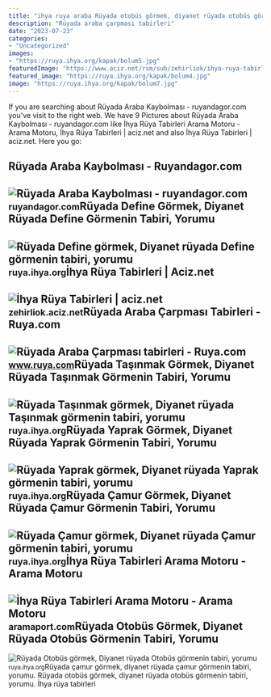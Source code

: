 ```yaml
---
title: "ihya ruya araba Rüyada otobüs görmek, diyanet rüyada otobüs görmenin tabiri, yorumu"
description: "Rüyada araba çarpması tabirleri"
date: "2023-07-23"
categories:
- "Uncategorized"
images:
- "https://ruya.ihya.org/kapak/bolum5.jpg"
featuredImage: "https://www.aciz.net/rsm/sub/zehirliok/ihya-ruya-tabirleri.jpg"
featured_image: "https://ruya.ihya.org/kapak/bolum4.jpg"
image: "https://ruya.ihya.org/kapak/bolum7.jpg"
---
```


If you are searching about Rüyada Araba Kaybolması - ruyandagor.com you've visit to the right web. We have 9 Pictures about Rüyada Araba Kaybolması - ruyandagor.com like İhya Rüya Tabirleri Arama Motoru - Arama Motoru, İhya Rüya Tabirleri | aciz.net and also İhya Rüya Tabirleri | aciz.net. Here you go:

Rüyada Araba Kaybolması - Ruyandagor.com
----------------------------------------

 ![Rüyada Araba Kaybolması - ruyandagor.com](https://images.ruyandagor.com/2017/04/araba-kaybolmasi-1249.jpg) <small>ruyandagor.com</small>Rüyada Define Görmek, Diyanet Rüyada Define Görmenin Tabiri, Yorumu
-------------------------------------------------------------------

 ![Rüyada Define görmek, Diyanet rüyada Define görmenin tabiri, yorumu](https://ruya.ihya.org/kapak/bolum7.jpg) <small>ruya.ihya.org</small>İhya Rüya Tabirleri | Aciz.net
------------------------------

 ![İhya Rüya Tabirleri | aciz.net](https://www.aciz.net/rsm/sub/zehirliok/ihya-ruya-tabirleri.jpg) <small>zehirliok.aciz.net</small>Rüyada Araba Çarpması Tabirleri - Ruya.com
------------------------------------------

 ![Rüyada Araba Çarpması tabirleri - Ruya.com](https://www.ruya.com/wp-content/uploads/araba-araba-resimleri-araba-duvar-kağıtları-1.jpg) <small>www.ruya.com</small>Rüyada Taşınmak Görmek, Diyanet Rüyada Taşınmak Görmenin Tabiri, Yorumu
-----------------------------------------------------------------------

 ![Rüyada Taşınmak görmek, Diyanet rüyada Taşınmak görmenin tabiri, yorumu](https://ruya.ihya.org/kapak/bolum5.jpg) <small>ruya.ihya.org</small>Rüyada Yaprak Görmek, Diyanet Rüyada Yaprak Görmenin Tabiri, Yorumu
-------------------------------------------------------------------

 ![Rüyada Yaprak görmek, Diyanet rüyada Yaprak görmenin tabiri, yorumu](https://ruya.ihya.org/kapak/bolum4.jpg) <small>ruya.ihya.org</small>Rüyada Çamur Görmek, Diyanet Rüyada Çamur Görmenin Tabiri, Yorumu
-----------------------------------------------------------------

 ![Rüyada Çamur görmek, Diyanet rüyada Çamur görmenin tabiri, yorumu](https://ruya.ihya.org/kapak/bolum1.jpg) <small>ruya.ihya.org</small>İhya Rüya Tabirleri Arama Motoru - Arama Motoru
-----------------------------------------------

 ![İhya Rüya Tabirleri Arama Motoru - Arama Motoru](https://aramaport.com/wp-content/uploads/2023/01/Ihya-Ruya-Tabirleri-Yilan-Gormek-1.jpg) <small>aramaport.com</small>Rüyada Otobüs Görmek, Diyanet Rüyada Otobüs Görmenin Tabiri, Yorumu
-------------------------------------------------------------------

 ![Rüyada Otobüs görmek, Diyanet rüyada Otobüs görmenin tabiri, yorumu](https://ruya.ihya.org/kapak/bolum2.jpg) <small>ruya.ihya.org</small>Rüyada çamur görmek, diyanet rüyada çamur görmenin tabiri, yorumu. Rüyada otobüs görmek, diyanet rüyada otobüs görmenin tabiri, yorumu. İhya rüya tabirleri
